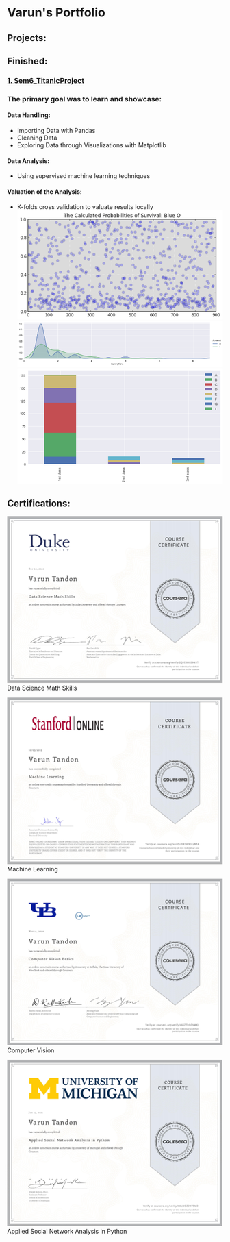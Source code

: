# Varun's Portfolio

## Projects:

## Finished:
### [1. Sem6_TitanicProject](https://github.com/varuntandon04/Sem6_TitanicProject)

### The primary goal was to learn and showcase:
#### Data Handling:
* Importing Data with Pandas
* Cleaning Data
* Exploring Data through Visualizations with Matplotlib

#### Data Analysis:
* Using supervised machine learning techniques

#### Valuation of the Analysis:
* K-folds cross validation to valuate results locally
![](images/S6%20calc_prob.png)  ![](/images/S6%20download%20(1).png)  ![](/images/S6%20download.png)


## Certifications:
![](/images/Coursera%20Data%20Science%20Math%20Skills.jpg)
Data Science Math Skills

![](/images/Coursera%20Machine%20Learning.jpg)
Machine Learning

![](/images/Coursera%20Computer%20Vision.jpg)
Computer Vision

![](/images/Coursera%20Applied%20Social%20Network%20Analysis%20in%20Python.jpg)
Applied Social Network Analysis in Python


